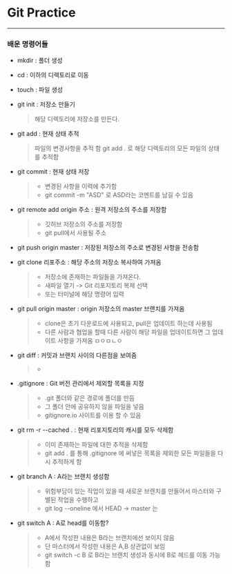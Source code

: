 # Git Practice

---
### 배운 명령어들

- mkdir : 폴더 생성

- cd : 이하의 디렉토리로 이동

- touch : 파일 생성

- git init : 저장소 만들기

  > 해당 디렉토리에 저장소를 만든다.

- git add : 현재 상태 추적

  > 파일의 변경사항을 추적 함
  > git add . 로 해당 디렉토리의 모든 파일의 상태를 추적함

- git commit  : 현재 상태 저장

  >- 변경된 사항을 이력에 추가함
  >- git commit -m "ASD" 로 ASD라는 코멘트를 남길 수 있음

- git remote add origin 주소 : 원격 저장소의 주소를 저장함

  >-  깃허브 저장소의 주소를 저장함
  >-  git pull에서 사용될 주소

- git push origin master : 저장된 저장소의 주소로 변경된 사항을 전송함

- git clone 리포주소 : 해당 주소의 저장소 복사하여 가져옴
  >-   저장소에 존재하는 파일들을 가져온다.
  >-   새파일 열기 -> Git 리포지토리 복제 선택
  >-   또는 터미널에 해당 명령어 입력

- git pull origin master : origin 저장소의 master 브랜치를 가져옴
  > - clone은 초기 다운로드에 사용되고, pull은 업데이트 하는데 사용됨
  > - 다른 사람과 협업을 할때 다른 사람이 해당 파일을 업데이트하면 그 업데이트 사항을 가져옴
  > ㅁㅇㅁㄴㅇ

- git diff : 커밋과 브랜치 사이의 다른점을 보여줌
  >- 

- .gitignore : Git 버전 관리에서 제외할 목록을 지정
  >- .git 폴더와 같은 경로에 폴더를 만듬
  >- 그 폴더 안에 공유하지 않을 파일을 넣음
  >- gitignore.io 사이트를 이용 할 수 있음

- git rm -r --cached . : 현재 리포지토리의 캐시를 모두 삭제함
  >- 이미 존재하는 파일에 대한 추적을 삭제함
  >- git add . 를 통해 .gitignore 에 써넣은 목록을 제외한 모든 파일들을 다시 추적하게 함

- git branch A : A라는 브랜치 생성함
  >- 위험부담이 있는 작업이 있을 때 새로운 브렌치를 만들어서 마스터와 구별된 작업을 수행하고 
  >- git log --oneline 에서 HEAD -> master 는 

- git switch A : A로 head를 이동함?
  >- A에서 작성한 내용은 B라는 브랜치에선 보이지 않음
  >- 단 마스터에서 작성한 내용은 A,B 상관없이 보임
  >- git switch -c B 로 B라는 브랜치 생성과 동시에 B로 헤드를 이동 가능함